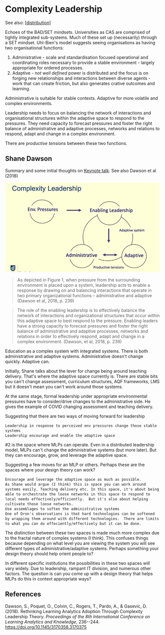 <!--
 Copyright (C) 2023 David Jones
 
 This file is part of memex.
 
 memex is free software: you can redistribute it and/or modify
 it under the terms of the GNU General Public License as published by
 the Free Software Foundation, either version 3 of the License, or
 (at your option) any later version.
 
 memex is distributed in the hope that it will be useful,
 but WITHOUT ANY WARRANTY; without even the implied warranty of
 MERCHANTABILITY or FITNESS FOR A PARTICULAR PURPOSE.  See the
 GNU General Public License for more details.
 
 You should have received a copy of the GNU General Public License
 along with memex.  If not, see <http://www.gnu.org/licenses/>.
-->

# Complexity Leadership 

See also: [[distribution]]

Echoes of the BAD/SET mindsets. Universities as CAS are comprised of tightly integrated sub-systems. Much of these set up (necessarily) through a SET mindset. Uhl-Bien's model suggests seeing organisations as having two organisational functions: 
1. Administrative - scale and standardisation focused operational and coordinating roles necessary to provide a stable environment - largely appropriate for ordered processes.
2. Adaptive - _not well defined_  power is distributed and the focus is on forging new relationships and interactions between diverse agents - work that can create friction, but also generates crative outcomes and learning.

Administrative is suitable for stable contexts. Adaptive for more volatile and complex environments.

Leadership needs to focus on balancing the network of interactions and organisational structures within the adaptive space to respond to the pressures. They need capacity to forecast pressures and foster the right balance of administrative and adaptive processes, networks and relations to respond, adapt and change in a complex environment.

There are _productive tensions_ between these two functions. 

## Shane Dawson 

Summary and some initial thoughts on [Keynote talk](https://www.youtube.com/watch?v=IXetXFk7f9g&t=16s). See also Dawson et al (2018)

![Dawson's take on complexity leadership adapted from Uhl-Bien](pics/complexityLeadershipModel.png)

> As depicted in Figure 1, when pressure from the surrounding environment is placed upon a system, leadership acts to enable a response by drawing on and balancing interactions that operate in two primary organizational functions – administrative and adaptive (Dawson et al, 2018, p. 239)

> The role of the enabling leadership is to effectively balance the network of interactions and organizational structures that occur within this adaptive space to best respond to the pressure. Enabling leaders have a strong capacity to forecast pressures and foster the right balance of administrative and adaptive processes, networks and relations in order to effectively respond, adapt and change in a complex environment. (Dawson, et al, 2018, p. 239)

Education as a complex system with integrated systems.  There is both administrative and adaptive systems. Administrative doesn't change quickly. Adaptive can. 

Initially, Shane talks about the lever for change being around teaching delivery.  That's where the adaptive space currently is. There are stable bits you can't change assessment, curriculum structures, AQF frameworks, LMS but it doesn't mean you can't work around those systems.

At the same stage, formal leadership under appropriate environmental pressures have to consider/drive changes to the administrative side. He gives the example of COVID changing assessment and teaching delivery.

Suggesting that there are two ways of moving forward for leadership

    Leadership in response to perceived env pressures change those stable systems
    Leadership encourage and enable the adaptive space

#2 is the space where MLPs can operate. Even in a distributed leadership model, MLPs can't change the administrative systems (but more later). But they can encourage, grow, and leverage the adaptive space.

Suggesting a few moves for an MLP or others.  Perhaps these are the spaces where your design theory can work?

    Encourage and leverage the adaptive space as much as possible.
    As Shane would argue (I think) this is space you can work around systems easily. Teaching delivery etc. In this space, it's about being able to orchestrate the loose networks in this space to respond to local needs effectively/efficiently.  But it's also about helping cultivate those loose networks.
    Use assemblages to soften the administrative systems
    One of Dron's observations is that hard technologies can be softened by wrapping them around with different technologies.  There are limits to what you can do effeciently/effectively but it can be done.

The distinction between these two spaces is made much more complex due to the fractal nature of complex systems (I think). This confuses things because depending on what level you are viewing the system you will see different types of administrative/adaptive systems.  Perhaps something your design theory should help orient people to?

In different specific institutions the possibilities in these two spaces will vary widely. Due to leadership, rampant IT division, and numerous other factors.  The question is can you come up with a design theory that helps MLPs do this in context appropriate ways?

## References 

Dawson, S., Poquet, O., Colvin, C., Rogers, T., Pardo, A., & Gasevic, D. (2018). Rethinking Learning Analytics Adoption Through Complexity Leadership Theory. *Proceedings of the 8th International Conference on Learning Analytics and Knowledge*, 236--244. <https://doi.org/10.1145/3170358.3170375>

[//begin]: # "Autogenerated link references for markdown compatibility"
[distribution]: distribution "Distribution"
[//end]: # "Autogenerated link references"